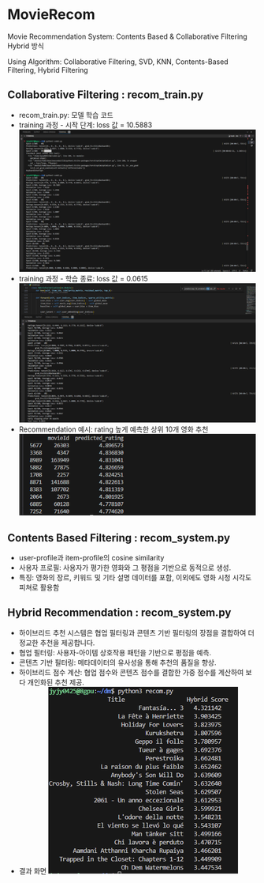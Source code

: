 # MovieRecom

Movie Recommendation System: Contents Based &amp; Collaborative Filtering Hybrid 방식

Using Algorithm: Collaborative Filtering, SVD, KNN, Contents-Based Filtering, Hybrid Filtering

## Collaborative Filtering : recom_train.py

- recom_train.py: 모델 학습 코드
- training 과정 - 시작 단계: loss 값 = 10.5883
  ![training 과정 - 시작 단계: loss 값 = 10.5883](./images/training2.png)
- training 과정 - 학습 종료: loss 값 = 0.0615
  ![training 과정 - 학습 종료: loss 값 = 0.0615](./images/training1.png)
- Recommendation 예시: rating 높게 예측한 상위 10개 영화 추천
  ![Recommendation 예시: rating 높게 예측한 상위 10개 영화 추천](./images/recom.png)

## Contents Based Filtering : recom_system.py

- user-profile과 item-profile의 cosine similarity
- 사용자 프로필: 사용자가 평가한 영화와 그 평점을 기반으로 동적으로 생성.
- 특징: 영화의 장르, 키워드 및 기타 설명 데이터를 포함, 이외에도 영화 시청 시각도 피쳐로 활용함

## Hybrid Recommendation : recom_system.py

- 하이브리드 추천 시스템은 협업 필터링과 콘텐츠 기반 필터링의 장점을 결합하여 더 정교한 추천을 제공합니다.
- 협업 필터링: 사용자-아이템 상호작용 패턴을 기반으로 평점을 예측.
- 콘텐츠 기반 필터링: 메타데이터의 유사성을 통해 추천의 품질을 향상.
- 하이브리드 점수 계산: 협업 점수와 콘텐츠 점수를 결합한 가중 점수를 계산하여 보다 개인화된 추천 제공.
- 결과 화면
  ![결과 화면](./images/recommand_result.png)
